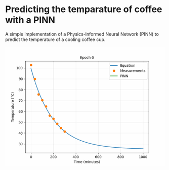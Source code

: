 # Predicting the temparature of coffee with a PINN

A simple implementation of a Physics-Informed Neural Network (PINN) to predict the temperature of a cooling coffee cup.

<div style="text-align: center;">
  <img src="figures/PINN.gif" alt="Demo Animation">
</div>
